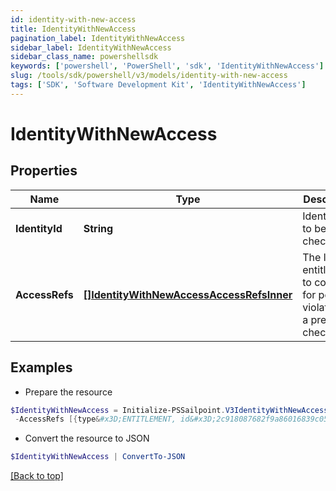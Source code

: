 ```yaml
---
id: identity-with-new-access
title: IdentityWithNewAccess
pagination_label: IdentityWithNewAccess
sidebar_label: IdentityWithNewAccess
sidebar_class_name: powershellsdk
keywords: ['powershell', 'PowerShell', 'sdk', 'IdentityWithNewAccess'] 
slug: /tools/sdk/powershell/v3/models/identity-with-new-access
tags: ['SDK', 'Software Development Kit', 'IdentityWithNewAccess']
---
```



# IdentityWithNewAccess

## Properties

Name | Type | Description | Notes
------------ | ------------- | ------------- | -------------
**IdentityId** |  **String** | Identity id to be checked. | [required]
**AccessRefs** |  [**[]IdentityWithNewAccessAccessRefsInner**](identity-with-new-access-access-refs-inner) | The list of entitlements to consider for possible violations in a preventive check. | [required]

## Examples

- Prepare the resource
```powershell
$IdentityWithNewAccess = Initialize-PSSailpoint.V3IdentityWithNewAccess  -IdentityId 2c91808568c529c60168cca6f90c1313 `
 -AccessRefs [{type&#x3D;ENTITLEMENT, id&#x3D;2c918087682f9a86016839c050861ab1, name&#x3D;CN&#x3D;Information Access,OU&#x3D;test,OU&#x3D;test-service,DC&#x3D;TestAD,DC&#x3D;local}, {type&#x3D;ENTITLEMENT, id&#x3D;2c918087682f9a86016839c0509c1ab2, name&#x3D;CN&#x3D;Information Technology,OU&#x3D;test,OU&#x3D;test-service,DC&#x3D;TestAD,DC&#x3D;local}]
```

- Convert the resource to JSON
```powershell
$IdentityWithNewAccess | ConvertTo-JSON
```


[[Back to top]](#) 

